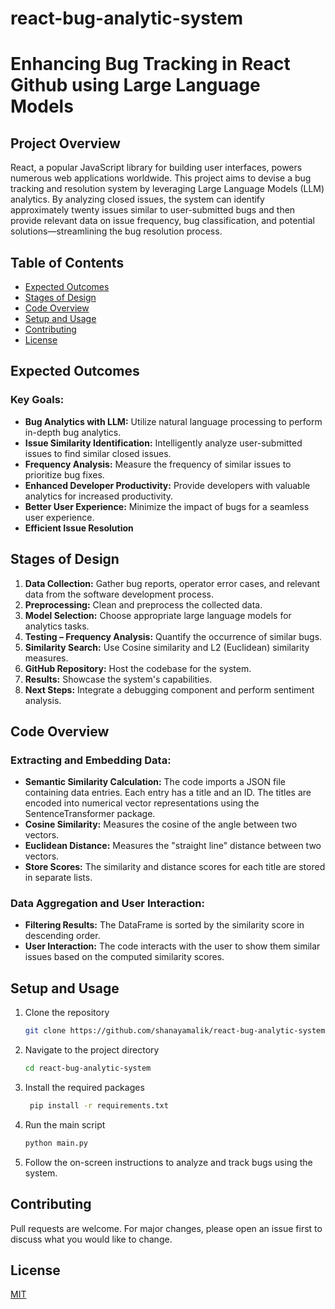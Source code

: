 # react-bug-analytic-system

# Enhancing Bug Tracking in React Github using Large Language Models

## Project Overview
React, a popular JavaScript library for building user interfaces, powers numerous web applications worldwide. This project aims to devise a bug tracking and resolution system by leveraging Large Language Models (LLM) analytics. By analyzing closed issues, the system can identify approximately twenty issues similar to user-submitted bugs and then provide relevant data on issue frequency, bug classification, and potential solutions—streamlining the bug resolution process.

## Table of Contents
- [Expected Outcomes](#expected-outcomes)
- [Stages of Design](#stages-of-design)
- [Code Overview](#code-overview)
- [Setup and Usage](#setup-and-usage)
- [Contributing](#contributing)
- [License](#license)

## Expected Outcomes
### Key Goals:
- **Bug Analytics with LLM:** Utilize natural language processing to perform in-depth bug analytics.
- **Issue Similarity Identification:** Intelligently analyze user-submitted issues to find similar closed issues.
- **Frequency Analysis:** Measure the frequency of similar issues to prioritize bug fixes.
- **Enhanced Developer Productivity:** Provide developers with valuable analytics for increased productivity.
- **Better User Experience:** Minimize the impact of bugs for a seamless user experience.
- **Efficient Issue Resolution**

## Stages of Design
1. **Data Collection:** Gather bug reports, operator error cases, and relevant data from the software development process.
2. **Preprocessing:** Clean and preprocess the collected data.
3. **Model Selection:** Choose appropriate large language models for analytics tasks.
4. **Testing – Frequency Analysis:** Quantify the occurrence of similar bugs.
5. **Similarity Search:** Use Cosine similarity and L2 (Euclidean) similarity measures.
6. **GitHub Repository:** Host the codebase for the system.
7. **Results:** Showcase the system's capabilities.
8. **Next Steps:** Integrate a debugging component and perform sentiment analysis.

## Code Overview
### Extracting and Embedding Data:
- **Semantic Similarity Calculation:** The code imports a JSON file containing data entries. Each entry has a title and an ID. The titles are encoded into numerical vector representations using the SentenceTransformer package.
- **Cosine Similarity:** Measures the cosine of the angle between two vectors.
- **Euclidean Distance:** Measures the "straight line" distance between two vectors.
- **Store Scores:** The similarity and distance scores for each title are stored in separate lists.

### Data Aggregation and User Interaction:
- **Filtering Results:** The DataFrame is sorted by the similarity score in descending order.
- **User Interaction:** The code interacts with the user to show them similar issues based on the computed similarity scores.

## Setup and Usage
1. Clone the repository
      ```bash
      git clone https://github.com/shanayamalik/react-bug-analytic-system.git
3. Navigate to the project directory
      ```bash
      cd react-bug-analytic-system
5. Install the required packages
     ```bash
      pip install -r requirements.txt
7. Run the main script
      ```bash
      python main.py
9. Follow the on-screen instructions to analyze and track bugs using the system.

## Contributing
Pull requests are welcome. For major changes, please open an issue first to discuss what you would like to change.

## License
[MIT](https://choosealicense.com/licenses/mit/)
